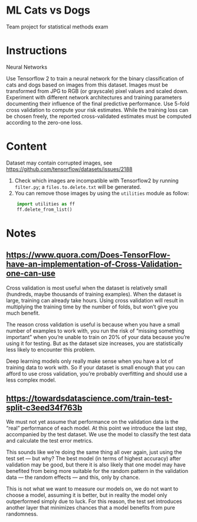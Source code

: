 # ML Cats vs Dogs
Team project for statistical methods exam

# Instructions

Neural Networks

Use Tensorflow 2 to train a neural network for the binary classification of cats and dogs based on images from this dataset. Images must be transformed from JPG to RGB (or grayscale) pixel values and scaled down. Experiment with different network architectures and training parameters documenting their influence of the final predictive performance. Use 5-fold cross validation to compute your risk estimates. While the training loss can be chosen freely, the reported cross-validated estimates must be computed according to the zero-one loss.

# Content
Dataset may contain corrupted images, see https://github.com/tensorflow/datasets/issues/2188

1. Check which images are incompatible with Tensorflow2 by running ```filter.py```; a ```files.to.delete.txt``` will be generated.
3. You can remove those images by using the ```utilities``` module as follow:

```python
    import utilities as ff
    ff.delete_from_list()
```

# Notes

## https://www.quora.com/Does-TensorFlow-have-an-implementation-of-Cross-Validation-one-can-use
Cross validation is most useful when the dataset is relatively small (hundreds, maybe thousands of training examples).
When the dataset is large, training can already take hours.
Using cross validation will result in multiplying the training time by the number of folds, but won’t give you much benefit.

The reason cross validation is useful is because when you have a small number of examples to work with, you run the risk of “missing something important” when you’re unable to train on 20% of your data because you’re using it for testing.
But as the dataset size increases, you are statistically less likely to encounter this problem.

Deep learning models only really make sense when you have a lot of training data to work with.
So if your dataset is small enough that you can afford to use cross validation, you’re probably overfitting and should use a less complex model.

## https://towardsdatascience.com/train-test-split-c3eed34f763b

We must not yet assume that performance on the validation data is the “real” performance of each model.
At this point we introduce the last step, accompanied by the test dataset.
We use the model to classify the test data and calculate the test error metrics.

This sounds like we’re doing the same thing all over again, just using the test set — but why?
The best model (in terms of highest accuracy) after validation may be good, but there it is also likely that one model may have benefited from being more suitable for the random pattern in the validation data — the random effects — and this, only by chance.

This is not what we want to measure our models on, we do not want to choose a model, assuming it is better, but in reality the model only outperformed simply due to luck. For this reason, the test set introduces another layer that minimizes chances that a model benefits from pure randomness.